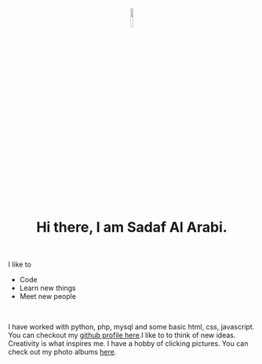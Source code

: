 <html>
<title>Sadaf's CV</title>
<meta charset="UTF-8">
<meta name="viewport" content="width=device-width, initial-scale=1">
<style>

</style>

<body>
<div align="center">
<img src="https://media-exp1.licdn.com/dms/image/C4E03AQHNnUVB7EcPBg/profile-displayphoto-shrink_800_800/0/1652988745540?e=1658966400&v=beta&t=C6ZyqKZAdf9ZUa6zB5uFbHgYxfdIU6uDVqXp1ALCnbo" width="10%" height="auto" border-radius="50%" align="center">
<h1>Hi there, I am Sadaf Al Arabi.</h1>
<br>
<p>
</div>
I like to
  <ul>
  <li>Code</li>
  <li>Learn new things</li>
  <li>Meet new people</li>
   </ul>
</p>
  <br>
  <p>I have worked with python, php, mysql and some basic html, css, javascript. You can checkout my <a href="https://github.com/Sadaaf" target="blank">github profile here</a>.I like to to think of new ideas. Creativity is what inspires me. I have a hobby of clicking pictures. You can check out my photo albums <a href="https://www.facebook.com/media/set/?set=a.420733568108500&type=3" target="blank">here</a>.
</body>
</html>
